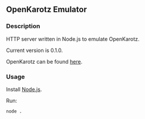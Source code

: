## OpenKarotz Emulator ##

### Description ###

HTTP server written in Node.js to emulate OpenKarotz.

Current version is 0.1.0.

OpenKarotz can be found [here](http://openkarotz.filippi.org/).

### Usage ###

Install [Node.js](http://nodejs.org/).

Run:
```
node .
```
